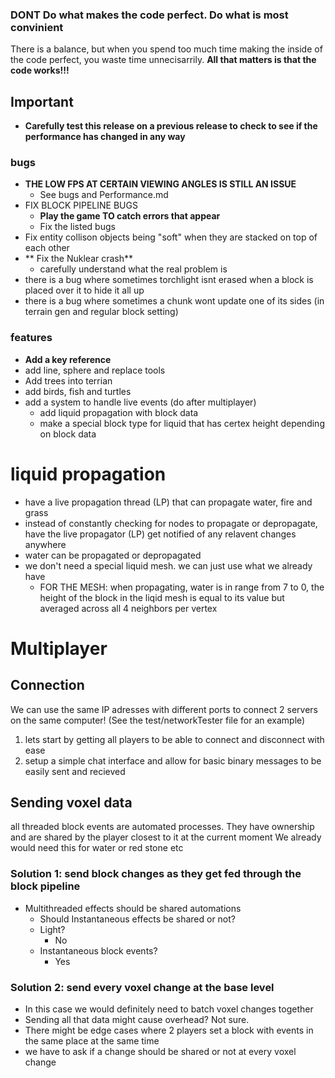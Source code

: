 ### DONT Do what makes the code perfect. Do what is most convinient
There is a balance, but when you spend too much time making the inside of the code perfect, you waste time unnecisarrily.
**All that matters is that the code works!!!**

## Important
- **Carefully test this release on a previous release to check to see if the performance has changed in any way**

### bugs 

- **THE LOW FPS AT CERTAIN VIEWING ANGLES IS STILL AN ISSUE**
  - See bugs and Performance.md
- FIX BLOCK PIPELINE BUGS
   * **Play the game TO catch errors that appear**
   * Fix the listed bugs
- Fix entity collison objects being "soft" when they are stacked on top of each other
- ** Fix the Nuklear crash**
  - carefully understand what the real problem is
- there is a bug where sometimes torchlight isnt erased when a block is placed over it to hide it all up
- there is a bug where sometimes a chunk wont update one of its sides (in terrain gen and regular block setting)

### features
- **Add a key reference**
- add line, sphere and replace tools
- Add trees into terrian
- add birds, fish and turtles
- add a system to handle live events (do after multiplayer)
  - add liquid propagation with block data
  - make a special block type for liquid that has certex height depending on block data

# liquid propagation
* have a live propagation thread (LP) that can propagate water, fire and grass
* instead of constantly checking for nodes to propagate or depropagate, have the live propagator (LP) get notified of any relavent changes anywhere
* water can be propagated or depropagated
* we don't need a special liquid mesh. we can just use what we already have
   * FOR THE MESH: when propagating, water is in range from 7 to 0, the height of the block in the liqid mesh is equal to its value but averaged across all 4 neighbors per vertex

# Multiplayer
## Connection
We can use the same IP adresses with different ports to connect 2 servers on the same computer!
(See the test/networkTester file for an example)
1. lets start by getting all players to be able to connect and disconnect with ease
2. setup a simple chat interface and allow for basic binary messages to be easily sent and recieved

## Sending voxel data
all threaded block events are automated processes. They have ownership and are shared by the player closest to it at the current moment
We already would need this for water or red stone etc

### Solution 1: send block changes as they get fed through the block pipeline
* Multithreaded effects should be shared automations 
  * Should Instantaneous effects be shared or not? 
  * Light? 
    * No 
  * Instantaneous block events? 
    * Yes


### Solution 2: send every voxel change at the base level
* In this case we would definitely need to batch voxel changes together
* Sending all that data might cause overhead? Not sure.
* There might be edge cases where 2 players set a block with events in the same place at the same time
* we have to ask if a change should be shared or not at every voxel change


